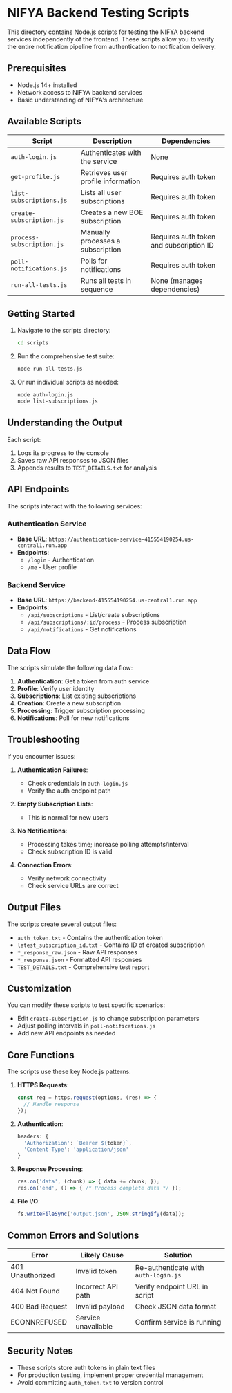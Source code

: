 # NIFYA Backend Testing Scripts

This directory contains Node.js scripts for testing the NIFYA backend services independently of the frontend. These scripts allow you to verify the entire notification pipeline from authentication to notification delivery.

## Prerequisites

- Node.js 14+ installed
- Network access to NIFYA backend services
- Basic understanding of NIFYA's architecture

## Available Scripts

| Script | Description | Dependencies |
|--------|-------------|--------------|
| `auth-login.js` | Authenticates with the service | None |
| `get-profile.js` | Retrieves user profile information | Requires auth token |
| `list-subscriptions.js` | Lists all user subscriptions | Requires auth token |
| `create-subscription.js` | Creates a new BOE subscription | Requires auth token |
| `process-subscription.js` | Manually processes a subscription | Requires auth token and subscription ID |
| `poll-notifications.js` | Polls for notifications | Requires auth token |
| `run-all-tests.js` | Runs all tests in sequence | None (manages dependencies) |

## Getting Started

1. Navigate to the scripts directory:
   ```bash
   cd scripts
   ```

2. Run the comprehensive test suite:
   ```bash
   node run-all-tests.js
   ```

3. Or run individual scripts as needed:
   ```bash
   node auth-login.js
   node list-subscriptions.js
   ```

## Understanding the Output

Each script:
1. Logs its progress to the console
2. Saves raw API responses to JSON files
3. Appends results to `TEST_DETAILS.txt` for analysis

## API Endpoints

The scripts interact with the following services:

### Authentication Service
- **Base URL**: `https://authentication-service-415554190254.us-central1.run.app`
- **Endpoints**:
  - `/login` - Authentication
  - `/me` - User profile

### Backend Service
- **Base URL**: `https://backend-415554190254.us-central1.run.app`
- **Endpoints**:
  - `/api/subscriptions` - List/create subscriptions
  - `/api/subscriptions/:id/process` - Process subscription
  - `/api/notifications` - Get notifications

## Data Flow

The scripts simulate the following data flow:

1. **Authentication**: Get a token from auth service
2. **Profile**: Verify user identity
3. **Subscriptions**: List existing subscriptions
4. **Creation**: Create a new subscription
5. **Processing**: Trigger subscription processing
6. **Notifications**: Poll for new notifications

## Troubleshooting

If you encounter issues:

1. **Authentication Failures**:
   - Check credentials in `auth-login.js`
   - Verify the auth endpoint path

2. **Empty Subscription Lists**:
   - This is normal for new users

3. **No Notifications**:
   - Processing takes time; increase polling attempts/interval
   - Check subscription ID is valid

4. **Connection Errors**:
   - Verify network connectivity
   - Check service URLs are correct

## Output Files

The scripts create several output files:

- `auth_token.txt` - Contains the authentication token
- `latest_subscription_id.txt` - Contains ID of created subscription
- `*_response_raw.json` - Raw API responses
- `*_response.json` - Formatted API responses
- `TEST_DETAILS.txt` - Comprehensive test report

## Customization

You can modify these scripts to test specific scenarios:

- Edit `create-subscription.js` to change subscription parameters
- Adjust polling intervals in `poll-notifications.js`
- Add new API endpoints as needed

## Core Functions

The scripts use these key Node.js patterns:

1. **HTTPS Requests**:
   ```javascript
   const req = https.request(options, (res) => {
     // Handle response
   });
   ```

2. **Authentication**:
   ```javascript
   headers: {
     'Authorization': `Bearer ${token}`,
     'Content-Type': 'application/json'
   }
   ```

3. **Response Processing**:
   ```javascript
   res.on('data', (chunk) => { data += chunk; });
   res.on('end', () => { /* Process complete data */ });
   ```

4. **File I/O**:
   ```javascript
   fs.writeFileSync('output.json', JSON.stringify(data));
   ```

## Common Errors and Solutions

| Error | Likely Cause | Solution |
|-------|--------------|----------|
| 401 Unauthorized | Invalid token | Re-authenticate with `auth-login.js` |
| 404 Not Found | Incorrect API path | Verify endpoint URL in script |
| 400 Bad Request | Invalid payload | Check JSON data format |
| ECONNREFUSED | Service unavailable | Confirm service is running |

## Security Notes

- These scripts store auth tokens in plain text files
- For production testing, implement proper credential management
- Avoid committing `auth_token.txt` to version control